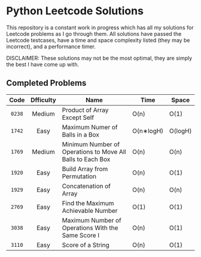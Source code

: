 # Python Leetcode Solutions
This repository is a constant work in progress which has all my solutions for Leetcode problems as I go through them. All solutions have passed the Leetcode testcases, have a time and space complexity listed (they may be incorrect), and a performance timer.  
  
DISCLAIMER: These solutions may not be the most optimal, they are simply the best I have come up with.

## Completed Problems
| Code | Dfficulty | Name | Time | Space |
| :---: | :---: | --- | --- | --- |
| `0238` | Medium | Product of Array Except Self | O(n) | O(1) |
| `1742` | Easy | Maximum Numer of Balls in a Box | O(n∗logH) | O(logH) |
| `1769` | Medium | Minimum Number of Operations to Move All Balls to Each Box | O(n) | O(n) |
| `1920` | Easy | Build Array from Permutation | O(n) | O(1) |
| `1929` | Easy | Concatenation of Array | O(n) | O(n) |
| `2769` | Easy | Find the Maximum Achievable Number | O(1) | O(1) |
| `3038` | Easy | Maximum Number of Operations With the Same Score I | O(n) | O(1) |
| `3110` | Easy | Score of a String | O(n) | O(1) |